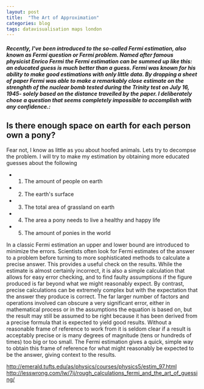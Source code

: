 ```yaml
---
layout: post
title:  "The Art of Approximation"
categories: blog 
tags: datavisualisation maps london
---
```


##### Recently, I've been introduced to the so-called Fermi estimation, also known as Fermi question or Fermi problem. Named after famous physicist Enrico Fermi the Fermi estimation can be summed up like this: an educated guess is much better than a guess. Fermi was known for his ability to make good estimations with only little data. By dropping a sheet of paper Fermi was able to make a remarkably close estimate on the strenghth of the nuclear bomb tested during the Trinity test on July 16, 1945- solely based on the distance travelled by the paper. I deliberately chose a question that seems completely impossible to accomplish with any confidence.: #####



## <span class="mw-headline" id="Is there enough space on earth for each person own a pony?">Is there enough space on earth for each person own a pony?</span>

Fear not, I know as little as you about hoofed animals. Lets try to decompse the problem. I will try to make my estimation by obtaining more educated guesses about the following 

*   1) The amount of people on earth
*   2) The earth's surface
*   3) The total area of grassland on earth
*   4) The area a pony needs to live a healthy and happy life
*   5) The amount of ponies in the world


In a classic Fermi estimation an upper and lower bound are introduced to minimize the errors.
Scientists often look for Fermi estimates of the answer to a problem before turning to more sophisticated methods to calculate a precise answer. This provides a useful check on the results. While the estimate is almost certainly incorrect, it is also a simple calculation that allows for easy error checking, and to find faulty assumptions if the figure produced is far beyond what we might reasonably expect. By contrast, precise calculations can be extremely complex but with the expectation that the answer they produce is correct. The far larger number of factors and operations involved can obscure a very significant error, either in mathematical process or in the assumptions the equation is based on, but the result may still be assumed to be right because it has been derived from a precise formula that is expected to yield good results. Without a reasonable frame of reference to work from it is seldom clear if a result is acceptably precise or is many degrees of magnitude (tens or hundreds of times) too big or too small. The Fermi estimation gives a quick, simple way to obtain this frame of reference for what might reasonably be expected to be the answer, giving context to the results.


http://emerald.tufts.edu/as/physics/courses/physics5/estim_97.html
http://lesswrong.com/lw/7ij/rough_calculations_fermi_and_the_art_of_guessing/